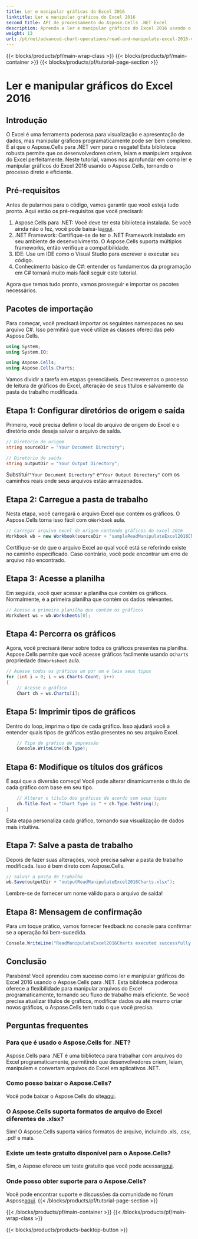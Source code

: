 ```yaml
---
title: Ler e manipular gráficos do Excel 2016
linktitle: Ler e manipular gráficos do Excel 2016
second_title: API de processamento do Aspose.Cells .NET Excel
description: Aprenda a ler e manipular gráficos do Excel 2016 usando o Aspose.Cells para .NET com este guia passo a passo.
weight: 13
url: /pt/net/advanced-chart-operations/read-and-manipulate-excel-2016-charts/
---
```


{{< blocks/products/pf/main-wrap-class >}}
{{< blocks/products/pf/main-container >}}
{{< blocks/products/pf/tutorial-page-section >}}

# Ler e manipular gráficos do Excel 2016

## Introdução

O Excel é uma ferramenta poderosa para visualização e apresentação de dados, mas manipular gráficos programaticamente pode ser bem complexo. É aí que o Aspose.Cells para .NET vem para o resgate! Esta biblioteca robusta permite que os desenvolvedores criem, leiam e manipulem arquivos do Excel perfeitamente. Neste tutorial, vamos nos aprofundar em como ler e manipular gráficos do Excel 2016 usando o Aspose.Cells, tornando o processo direto e eficiente.

## Pré-requisitos

Antes de pularmos para o código, vamos garantir que você esteja tudo pronto. Aqui estão os pré-requisitos que você precisará:

1.  Aspose.Cells para .NET: Você deve ter esta biblioteca instalada. Se você ainda não o fez, você pode baixá-la[aqui](https://releases.aspose.com/cells/net/).
2. .NET Framework: Certifique-se de ter o .NET Framework instalado em seu ambiente de desenvolvimento. O Aspose.Cells suporta múltiplos frameworks, então verifique a compatibilidade.
3. IDE: Use um IDE como o Visual Studio para escrever e executar seu código. 
4. Conhecimento básico de C#: entender os fundamentos da programação em C# tornará muito mais fácil seguir este tutorial.

Agora que temos tudo pronto, vamos prosseguir e importar os pacotes necessários.

## Pacotes de importação

Para começar, você precisará importar os seguintes namespaces no seu arquivo C#. Isso permitirá que você utilize as classes oferecidas pelo Aspose.Cells.

```csharp
using System;
using System.IO;

using Aspose.Cells;
using Aspose.Cells.Charts;
```

Vamos dividir a tarefa em etapas gerenciáveis. Descreveremos o processo de leitura de gráficos do Excel, alteração de seus títulos e salvamento da pasta de trabalho modificada.

## Etapa 1: Configurar diretórios de origem e saída

Primeiro, você precisa definir o local do arquivo de origem do Excel e o diretório onde deseja salvar o arquivo de saída.

```csharp
// Diretório de origem
string sourceDir = "Your Document Directory";

// Diretório de saída
string outputDir = "Your Output Directory";
```

 Substituir`"Your Document Directory"` e`"Your Output Directory"` com os caminhos reais onde seus arquivos estão armazenados.

## Etapa 2: Carregue a pasta de trabalho

Nesta etapa, você carregará o arquivo Excel que contém os gráficos. O Aspose.Cells torna isso fácil com o`Workbook` aula.

```csharp
// Carregar arquivo excel de origem contendo gráficos do excel 2016
Workbook wb = new Workbook(sourceDir + "sampleReadManipulateExcel2016Charts.xlsx");
```

Certifique-se de que o arquivo Excel ao qual você está se referindo existe no caminho especificado. Caso contrário, você pode encontrar um erro de arquivo não encontrado.

## Etapa 3: Acesse a planilha

Em seguida, você quer acessar a planilha que contém os gráficos. Normalmente, é a primeira planilha que contém os dados relevantes.

```csharp
// Acesse a primeira planilha que contém os gráficos
Worksheet ws = wb.Worksheets[0];
```

## Etapa 4: Percorra os gráficos

 Agora, você precisará iterar sobre todos os gráficos presentes na planilha. Aspose.Cells permite que você acesse gráficos facilmente usando o`Charts` propriedade do`Worksheet` aula.

```csharp
// Acesse todos os gráficos um por um e leia seus tipos
for (int i = 0; i < ws.Charts.Count; i++)
{
    // Acesse o gráfico
    Chart ch = ws.Charts[i];
```

## Etapa 5: Imprimir tipos de gráficos

Dentro do loop, imprima o tipo de cada gráfico. Isso ajudará você a entender quais tipos de gráficos estão presentes no seu arquivo Excel.

```csharp
    // Tipo de gráfico de impressão
    Console.WriteLine(ch.Type);
```

## Etapa 6: Modifique os títulos dos gráficos

É aqui que a diversão começa! Você pode alterar dinamicamente o título de cada gráfico com base em seu tipo.

```csharp
    // Alterar o título dos gráficos de acordo com seus tipos
    ch.Title.Text = "Chart Type is " + ch.Type.ToString();
}
```

Esta etapa personaliza cada gráfico, tornando sua visualização de dados mais intuitiva.

## Etapa 7: Salve a pasta de trabalho

Depois de fazer suas alterações, você precisa salvar a pasta de trabalho modificada. Isso é bem direto com Aspose.Cells.

```csharp
// Salvar a pasta de trabalho
wb.Save(outputDir + "outputReadManipulateExcel2016Charts.xlsx");
```

Lembre-se de fornecer um nome válido para o arquivo de saída!

## Etapa 8: Mensagem de confirmação

Para um toque prático, vamos fornecer feedback no console para confirmar se a operação foi bem-sucedida.

```csharp
Console.WriteLine("ReadManipulateExcel2016Charts executed successfully.");
```

## Conclusão

Parabéns! Você aprendeu com sucesso como ler e manipular gráficos do Excel 2016 usando o Aspose.Cells para .NET. Esta biblioteca poderosa oferece a flexibilidade para manipular arquivos do Excel programaticamente, tornando seu fluxo de trabalho mais eficiente. Se você precisa atualizar títulos de gráficos, modificar dados ou até mesmo criar novos gráficos, o Aspose.Cells tem tudo o que você precisa.

## Perguntas frequentes

### Para que é usado o Aspose.Cells for .NET?
Aspose.Cells para .NET é uma biblioteca para trabalhar com arquivos do Excel programaticamente, permitindo que desenvolvedores criem, leiam, manipulem e convertam arquivos do Excel em aplicativos .NET.

### Como posso baixar o Aspose.Cells?
 Você pode baixar o Aspose.Cells do site[aqui](https://releases.aspose.com/cells/net/).

### O Aspose.Cells suporta formatos de arquivo do Excel diferentes de .xlsx?
Sim! O Aspose.Cells suporta vários formatos de arquivo, incluindo .xls, .csv, .pdf e mais.

### Existe um teste gratuito disponível para o Aspose.Cells?
 Sim, o Aspose oferece um teste gratuito que você pode acessar[aqui](https://releases.aspose.com/).

### Onde posso obter suporte para o Aspose.Cells?
 Você pode encontrar suporte e discussões da comunidade no fórum Aspose[aqui](https://forum.aspose.com/c/cells/9).
{{< /blocks/products/pf/tutorial-page-section >}}

{{< /blocks/products/pf/main-container >}}
{{< /blocks/products/pf/main-wrap-class >}}

{{< blocks/products/products-backtop-button >}}
